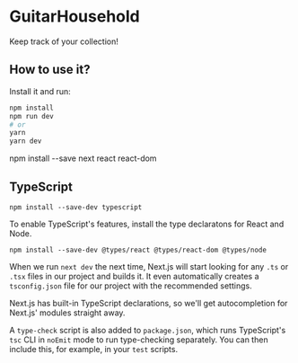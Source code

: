 # GuitarHousehold

Keep track of your collection!


## How to use it?

Install it and run:

```bash
npm install
npm run dev
# or
yarn
yarn dev
```

npm install --save next react react-dom

## TypeScript

```
npm install --save-dev typescript
```

To enable TypeScript's features, install the type declaratons for React and Node.

```
npm install --save-dev @types/react @types/react-dom @types/node
```

When we run `next dev` the next time, Next.js will start looking for any `.ts` or `.tsx` files in our project and builds it. It even automatically creates a `tsconfig.json` file for our project with the recommended settings.

Next.js has built-in TypeScript declarations, so we'll get autocompletion for Next.js' modules straight away.

A `type-check` script is also added to `package.json`, which runs TypeScript's `tsc` CLI in `noEmit` mode to run type-checking separately. You can then include this, for example, in your `test` scripts.
